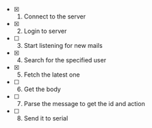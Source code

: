 - [x] 1. Connect to the server
- [x] 2. Login to server
- [ ] 3. Start listening for new mails
- [x] 4. Search for the specified user
- [x] 5. Fetch the latest one
- [ ] 6. Get the body
- [ ] 7. Parse the message to get the id and action
- [ ] 8. Send it to serial
